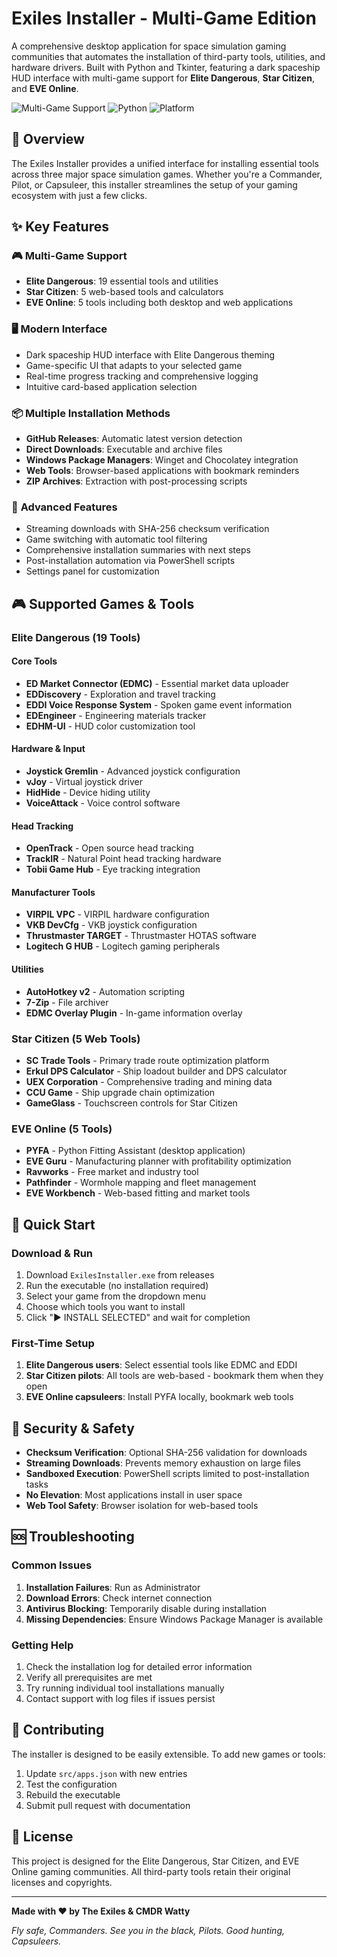 # Exiles Installer - Multi-Game Edition

A comprehensive desktop application for space simulation gaming communities that automates the installation of third-party tools, utilities, and hardware drivers. Built with Python and Tkinter, featuring a dark spaceship HUD interface with multi-game support for **Elite Dangerous**, **Star Citizen**, and **EVE Online**.

![Multi-Game Support](https://img.shields.io/badge/Games-Elite%20Dangerous%20|%20Star%20Citizen%20|%20EVE%20Online-blue)
![Python](https://img.shields.io/badge/Python-3.8+-green)
![Platform](https://img.shields.io/badge/Platform-Windows%2010/11-blue)

## 🎯 Overview

The Exiles Installer provides a unified interface for installing essential tools across three major space simulation games. Whether you're a Commander, Pilot, or Capsuleer, this installer streamlines the setup of your gaming ecosystem with just a few clicks.

## ✨ Key Features

### 🎮 **Multi-Game Support**
- **Elite Dangerous**: 19 essential tools and utilities
- **Star Citizen**: 5 web-based tools and calculators  
- **EVE Online**: 5 tools including both desktop and web applications

### 🖥️ **Modern Interface**
- Dark spaceship HUD interface with Elite Dangerous theming
- Game-specific UI that adapts to your selected game
- Real-time progress tracking and comprehensive logging
- Intuitive card-based application selection

### 📦 **Multiple Installation Methods**
- **GitHub Releases**: Automatic latest version detection
- **Direct Downloads**: Executable and archive files
- **Windows Package Managers**: Winget and Chocolatey integration
- **Web Tools**: Browser-based applications with bookmark reminders
- **ZIP Archives**: Extraction with post-processing scripts

### 🔧 **Advanced Features**
- Streaming downloads with SHA-256 checksum verification
- Game switching with automatic tool filtering
- Comprehensive installation summaries with next steps
- Post-installation automation via PowerShell scripts
- Settings panel for customization

## 🎮 Supported Games & Tools

### Elite Dangerous (19 Tools)

#### Core Tools
- **ED Market Connector (EDMC)** - Essential market data uploader
- **EDDiscovery** - Exploration and travel tracking
- **EDDI Voice Response System** - Spoken game event information
- **EDEngineer** - Engineering materials tracker
- **EDHM-UI** - HUD color customization tool

#### Hardware & Input
- **Joystick Gremlin** - Advanced joystick configuration
- **vJoy** - Virtual joystick driver  
- **HidHide** - Device hiding utility
- **VoiceAttack** - Voice control software

#### Head Tracking
- **OpenTrack** - Open source head tracking
- **TrackIR** - Natural Point head tracking hardware
- **Tobii Game Hub** - Eye tracking integration

#### Manufacturer Tools
- **VIRPIL VPC** - VIRPIL hardware configuration
- **VKB DevCfg** - VKB joystick configuration
- **Thrustmaster TARGET** - Thrustmaster HOTAS software
- **Logitech G HUB** - Logitech gaming peripherals

#### Utilities
- **AutoHotkey v2** - Automation scripting
- **7-Zip** - File archiver
- **EDMC Overlay Plugin** - In-game information overlay

### Star Citizen (5 Web Tools)

- **SC Trade Tools** - Primary trade route optimization platform
- **Erkul DPS Calculator** - Ship loadout builder and DPS calculator  
- **UEX Corporation** - Comprehensive trading and mining data
- **CCU Game** - Ship upgrade chain optimization
- **GameGlass** - Touchscreen controls for Star Citizen

### EVE Online (5 Tools)

- **PYFA** - Python Fitting Assistant (desktop application)
- **EVE Guru** - Manufacturing planner with profitability optimization
- **Ravworks** - Free market and industry tool
- **Pathfinder** - Wormhole mapping and fleet management
- **EVE Workbench** - Web-based fitting and market tools

## 🚀 Quick Start

### Download & Run
1. Download `ExilesInstaller.exe` from releases
2. Run the executable (no installation required)
3. Select your game from the dropdown menu
4. Choose which tools you want to install
5. Click "► INSTALL SELECTED" and wait for completion

### First-Time Setup
1. **Elite Dangerous users**: Select essential tools like EDMC and EDDI
2. **Star Citizen pilots**: All tools are web-based - bookmark them when they open
3. **EVE Online capsuleers**: Install PYFA locally, bookmark web tools

## 🔐 Security & Safety

- **Checksum Verification**: Optional SHA-256 validation for downloads
- **Streaming Downloads**: Prevents memory exhaustion on large files
- **Sandboxed Execution**: PowerShell scripts limited to post-installation tasks
- **No Elevation**: Most applications install in user space
- **Web Tool Safety**: Browser isolation for web-based tools

## 🆘 Troubleshooting

### Common Issues
1. **Installation Failures**: Run as Administrator
2. **Download Errors**: Check internet connection
3. **Antivirus Blocking**: Temporarily disable during installation
4. **Missing Dependencies**: Ensure Windows Package Manager is available

### Getting Help
1. Check the installation log for detailed error information
2. Verify all prerequisites are met
3. Try running individual tool installations manually
4. Contact support with log files if issues persist

## 🤝 Contributing

The installer is designed to be easily extensible. To add new games or tools:

1. Update `src/apps.json` with new entries
2. Test the configuration
3. Rebuild the executable
4. Submit pull request with documentation

## 📄 License

This project is designed for the Elite Dangerous, Star Citizen, and EVE Online gaming communities. All third-party tools retain their original licenses and copyrights.

---

**Made with ❤️ by The Exiles & CMDR Watty**

*Fly safe, Commanders. See you in the black, Pilots. Good hunting, Capsuleers.*

